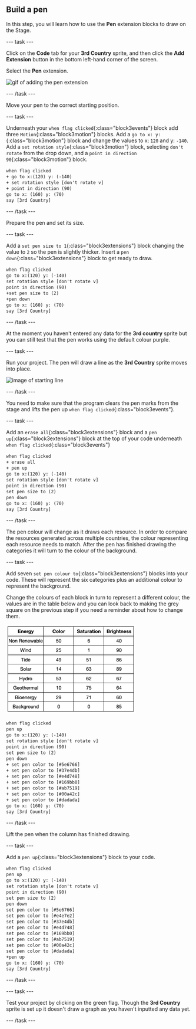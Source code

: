 ## Build a pen

In this step, you will learn how to use the **Pen** extension blocks to draw on the Stage. 

--- task ---

Click on the **Code** tab for your **3rd Country** sprite, and then click the **Add Extension** button in the bottom left-hand corner of the screen.

Select the **Pen** extension.

![gif of adding the pen extension](images/pen-extension.gif)

--- /task ---

Move your pen to the correct starting position.

--- task ---

Underneath your `when flag clicked`{:class="block3events"} block add three `Motion`{:class="block3motion"} blocks. Add a `go to x: y:`{:class="block3motion"} block and change the values to x: `120` and y: `-140`. Add a `set rotation style`{:class="block3motion"} block, selecting `don't rotate` from the drop down, and a `point in direction 90`{:class="block3motion"} block. 

```blocks3
when flag clicked
+ go to x:(120) y: (-140)
+ set rotation style [don't rotate v]
+ point in direction (90)
go to x: (160) y: (70)
say [3rd Country]
```

--- /task ---

Prepare the pen and set its size. 

--- task ---

Add a `set pen size to 1`{:class="block3extensions"} block changing the value to `2` so the pen is slightly thicker. Insert a `pen down`{:class="block3extensions"} block to get ready to draw. 

```blocks3
when flag clicked
go to x:(120) y: (-140)
set rotation style [don't rotate v]
point in direction (90)
+set pen size to (2)
+pen down
go to x: (160) y: (70)
say [3rd Country]
```

--- /task ---

At the moment you haven't entered any data for the **3rd country** sprite but you can still test that the pen works using the default colour purple.

--- task ---

Run your project. The pen will draw a line as the **3rd Country** sprite moves into place. 

![image of starting line](images/starting-line.png)

--- /task ---

You need to make sure that the program clears the pen marks from the stage and lifts the pen up `when flag clicked`{:class="block3events"}.

--- task ---

Add an `erase all`{:class="block3extensions"} block and a `pen up`{:class="block3extensions"} block at the top of your code underneath `when flag clicked`{:class="block3events"}

```blocks3
when flag clicked
+ erase all
+ pen up
go to x:(120) y: (-140)
set rotation style [don't rotate v]
point in direction (90)
set pen size to (2)
pen down
go to x: (160) y: (70)
say [3rd Country]
```

--- /task ---

The pen colour will change as it draws each resource. In order to compare the resources generated across multiple countries, the colour representing each resource needs to match. After the pen has finished drawing the categories it will turn to the colour of the background.

--- task ---

Add seven `set pen colour to`{:class="block3extensions"} blocks into your code. These will represent the six categories plus an additional colour to represent the background. 

Change the colours of each block in turn to represent a different colour, the values are in the table below and you can look back to making the grey square on the previous step if you need a reminder about how to change them. 

![image of colour chart](images/colour-chart.png)

```blocks3
when flag clicked
pen up
go to x:(120) y: (-140)
set rotation style [don't rotate v]
point in direction (90)
set pen size to (2)
pen down
+ set pen color to [#5e6766]
+ set pen color to [#37e4db]
+ set pen color to [#e4d748]
+ set pen color to [#169bb0]
+ set pen color to [#ab7519]
+ set pen color to [#00a42c]
+ set pen color to [#dadada]
go to x: (160) y: (70)
say [3rd Country]
```

--- /task ---

Lift the pen when the column has finished drawing.

--- task ---

Add a `pen up`{:class="block3extensions"} block to your code.

```blocks3
when flag clicked
pen up
go to x:(120) y: (-140)
set rotation style [don't rotate v]
point in direction (90)
set pen size to (2)
pen down
set pen color to [#5e6766]
set pen color to [#e4e7e2]
set pen color to [#37e4db]
set pen color to [#e4d748]
set pen color to [#169bb0]
set pen color to [#ab7519]
set pen color to [#00a42c]
set pen color to [#dadada]
+pen up
go to x: (160) y: (70)
say [3rd Country]
```

--- /task ---

--- task ---

Test your project by clicking on the green flag. Though the **3rd Country** sprite is set up it doesn't draw a graph as you haven't inputted any data yet.

--- /task ---
